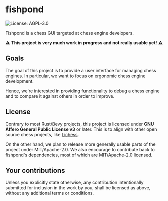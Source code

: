 # fishpond

![License: AGPL-3.0](https://img.shields.io/github/license/TimJentzsch/fishpond)

Fishpond is a chess GUI targeted at chess engine developers.

⚠️ **This project is very much work in progress and not really usable yet!** ⚠️

## Goals

The goal of this project is to provide a user interface for managing chess engines.
In particular, we want to focus on ergonomic chess engine development.

Hence, we're interested in providing functionality to debug a chess engine and to compare it against others in order to improve.

## License

Contrary to most Rust/Bevy projects, this project is licensed under **GNU Affero General Public License v3** or later.
This is to align with other open source chess projects, like [Lichess](https://lichess.org/).

On the other hand, we plan to release more generally usable parts of the project under MIT/Apache-2.0.
We also encourage to contribute back to fishpond's dependencies, most of which are MIT/Apache-2.0 licensed.

## Your contributions

Unless you explicitly state otherwise, any contribution intentionally submitted for inclusion in the work by you, shall be licensed as above, without any additional terms or conditions.
